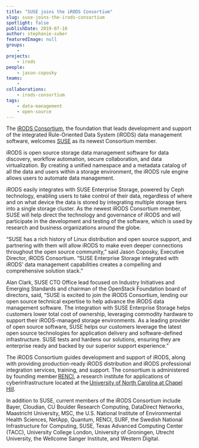 ```yaml
---
title: "SUSE joins the iRODS Consortium"
slug: suse-joins-the-irods-consortium
spotlight: false
publishDate: 2019-07-18
author: stephanie-suber
featuredImage: null
groups:
    - 
projects:
    - irods
people:
    - jason-coposky
teams: 
    - 
collaborations:
    - irods-consortium
tags:
    - data-management
    - open-source
---
```

<!-- wp:paragraph -->
<p>The <a href="https://irods.org/" target="_blank" rel="noreferrer noopener">iRODS Consortium</a>, the foundation that leads development and support of the integrated Rule-Oriented Data System (iRODS) data management software, welcomes <a href="https://www.suse.com" target="_blank" rel="noreferrer noopener">SUSE</a> as its newest Consortium member.&nbsp;&nbsp;</p>
<!-- /wp:paragraph -->

<!-- wp:more -->
<!--more-->
<!-- /wp:more -->

<!-- wp:paragraph -->
<p>iRODS is open source storage data management software for data discovery, workflow automation, secure collaboration, and data virtualization. By creating a unified namespace and a metadata catalog of all the data and users within a storage environment, the iRODS rule engine allows users to automate data management.&nbsp;</p>
<!-- /wp:paragraph -->

<!-- wp:paragraph -->
<p>iRODS easily integrates with SUSE Enterprise Storage, powered by Ceph technology, enabling users to take control of their data, regardless of  where and on what device the data is stored by integrating multiple storage tiers into a single storage cluster. As the newest iRODS  Consortium member, SUSE will help direct the technology and governance of iRODS and will participate in the development and testing of the  software, which is used by research and business organizations around the globe.&nbsp;</p>
<!-- /wp:paragraph -->

<!-- wp:paragraph -->
<p>“SUSE has a rich history of Linux distribution and open source support, and  partnering with them will allow iRODS to make even deeper connections  throughout the open source community,” said Jason Coposky, Executive Director, iRODS Consortium. “SUSE Enterprise Storage integrated with iRODS’ data management capabilities creates a compelling and comprehensive solution stack.”&nbsp;</p>
<!-- /wp:paragraph -->

<!-- wp:paragraph -->
<p>Alan Clark, SUSE CTO Office lead focused on Industry Initiatives and Emerging Standards and chairman of the OpenStack Foundation board of directors, said, “SUSE
 is excited to join the iRODS Consortium, lending our open source 
technical expertise to help advance the iRODS data management software. 
The integration with SUSE Enterprise Storage helps customers lower total
 cost of ownership, leveraging commodity hardware to support their iRODS-managed storage environments.
 As a leading provider of open source software, SUSE helps our customers
 leverage the latest open source technologies for application delivery 
and software-defined infrastructure. SUSE tests and hardens our 
solutions, ensuring they are enterprise ready and backed by our superior support experience.”&nbsp;</p>
<!-- /wp:paragraph -->

<!-- wp:paragraph -->
<p>The iRODS Consortium guides development and support of iRODS, along with  providing production-ready iRODS distribution and iRODS professional integration services, training, and support. The consortium is administered by founding member <a rel="noreferrer noopener" href="https://renci.org/" target="_blank">RENCI</a>, a research institute for applications of cyberinfrastructure located at the <a rel="noreferrer noopener" href="https://www.unc.edu/" target="_blank">University of North Carolina at Chapel Hill</a>.&nbsp;</p>
<!-- /wp:paragraph -->

<!-- wp:paragraph -->
<p>In addition to SUSE, current members of the iRODS Consortium include Bayer, Cloudian, CU Boulder Research Computing, DataDirect Networks, Maastricht University, MSC,  the U.S. National Institute of Environmental Health Sciences, NetApp,  Quantum, RENCI, SURF, the Swedish National Infrastructure for Computing, SUSE, Texas Advanced Computing Center (TACC), University College London, University  of Groningen, Utrecht University, the Wellcome Sanger Institute, and Western Digital.&nbsp;</p>
<!-- /wp:paragraph -->
